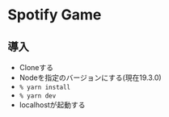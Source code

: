 # Spotify Game
## 導入
- Cloneする
- Nodeを指定のバージョンにする(現在19.3.0)
- `% yarn install`
- `% yarn dev`
- localhostが起動する